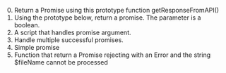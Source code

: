 0. Return a Promise using this prototype function getResponseFromAPI()
1. Using the prototype below, return a promise. The parameter is a boolean.
2. A script that handles promise argument.
3. Handle multiple successful promises.
4. Simple promise
5. Function that return a Promise rejecting with an Error and the string $fileName cannot be processed
